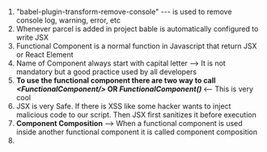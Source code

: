 1. "babel-plugin-transform-remove-console" --- is used to remove console log, warning, error, etc
2. Whenever parcel is added in project bable is automatically configured to write JSX
3. Functional Component is a normal function in Javascript that return JSX or React Element
4. Name of Component always start with capital letter --> It is not mandatory but a good practice used by all developers
5. <b>To use the functional component there are two way to call <i> \<FunctionalComponent\/></i>  OR  <i>FunctionalComponent()</i> </b> <-- This is very cool
6. JSX is very Safe. If there is XSS like some hacker wants to inject malicious code to our script. Then JSX first sanitizes it before execution
7. <b>Component Composition</b> --> When a functional component is used inside another functional component it is called component composition
8. 